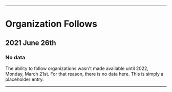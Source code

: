 
***

# Organization Follows

## 2021 June 26th

### No data

The ability to follow organizations wasn't made available until 2022, Monday, March 21st. For that reason, there is no data here. This is simply a placeholder entry.

***

